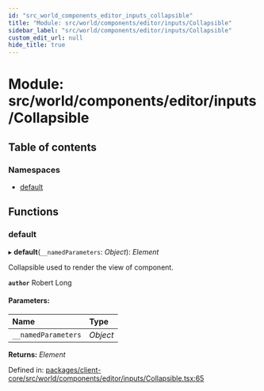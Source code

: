 ```yaml
---
id: "src_world_components_editor_inputs_collapsible"
title: "Module: src/world/components/editor/inputs/Collapsible"
sidebar_label: "src/world/components/editor/inputs/Collapsible"
custom_edit_url: null
hide_title: true
---
```


# Module: src/world/components/editor/inputs/Collapsible

## Table of contents

### Namespaces

- [default](src_world_components_editor_inputs_collapsible.default.md)

## Functions

### default

▸ **default**(`__namedParameters`: *Object*): *Element*

Collapsible used to render the view of component.

**`author`** Robert Long

#### Parameters:

Name | Type |
:------ | :------ |
`__namedParameters` | *Object* |

**Returns:** *Element*

Defined in: [packages/client-core/src/world/components/editor/inputs/Collapsible.tsx:65](https://github.com/xr3ngine/xr3ngine/blob/77d12cea0/packages/client-core/src/world/components/editor/inputs/Collapsible.tsx#L65)
